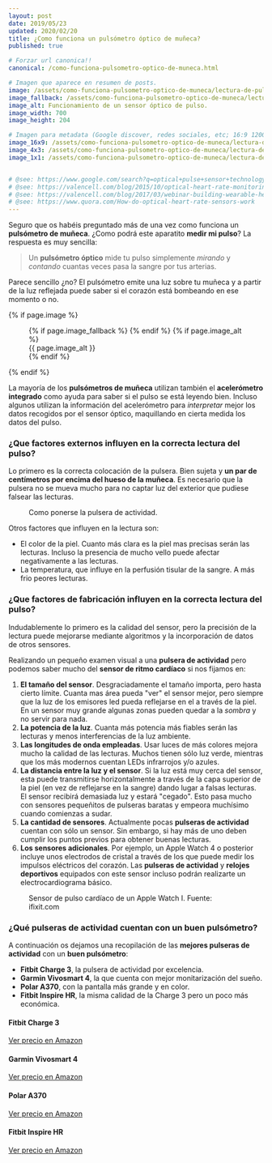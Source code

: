 ```yaml
---
layout: post
date: 2019/05/23
updated: 2020/02/20
title: ¿Como funciona un pulsómetro óptico de muñeca?
published: true

# Forzar url canonica!!
canonical: /como-funciona-pulsometro-optico-de-muneca.html

# Imagen que aparece en resumen de posts.
image: /assets/como-funciona-pulsometro-optico-de-muneca/lectura-de-pulso-con-sensor-optico.webp
image_fallback: /assets/como-funciona-pulsometro-optico-de-muneca/lectura-de-pulso-con-sensor-optico.png
image_alt: Funcionamiento de un sensor óptico de pulso.
image_width: 700
image_height: 204

# Imagen para metadata (Google discover, redes sociales, etc; 16:9 1200x675 | 4:3 1200x900 | 1:1 1000x100)
image_16x9: /assets/como-funciona-pulsometro-optico-de-muneca/lectura-de-pulso-con-sensor-optico-16x9.png
image_4x3: /assets/como-funciona-pulsometro-optico-de-muneca/lectura-de-pulso-con-sensor-optico-4x3.png
image_1x1: /assets/como-funciona-pulsometro-optico-de-muneca/lectura-de-pulso-con-sensor-optico-1x1.png


# @see: https://www.google.com/search?q=optical+pulse+sensor+technology+how+it+works
# @see: https://valencell.com/blog/2015/10/optical-heart-rate-monitoring-what-you-need-to-know/
# @see: https://valencell.com/blog/2017/03/webinar-building-wearable-heart-rate-monitoring/
# @see: https://www.quora.com/How-do-optical-heart-rate-sensors-work
---
```



Seguro que os habéis preguntado más de una vez como funciona un **pulsómetro de muñeca**. 
¿Como podrá este aparatito **medir mi pulso**? La respuesta es muy sencilla:

> Un **pulsómetro óptico** mide tu pulso simplemente *mirando* y *contando* 
  cuantas veces pasa la sangre por tus arterias.

Parece sencillo ¿no? El pulsómetro emite una luz sobre tu muñeca y a partir de 
la luz reflejada puede saber si el corazón está bombeando en ese momento o no.

{% if page.image %}
<figure markdown="0">
  <amp-img alt="{{ page.image_alt | default: page.title }}" layout="responsive"
           width="{{ page.image_width }}" height="{{ page.image_height }}" src="{{ page.image }}">
    {% if page.image_fallback %}
    <amp-img fallback alt="{{ page.img_alt | default: page.title }}" layout="responsive"
             width="{{ page.image_width }}" height="{{ page.image_height }}" src="{{ page.image_fallback }}">
    </amp-img>
    {% endif %}
  </amp-img>
  {% if page.image_alt %}
    <figcaption>
      {{ page.image_alt }}
    </figcaption>
  {% endif %}
  </figure>
{% endif %}

La mayoría de los **pulsómetros de muñeca** utilizan también el 
**acelerómetro integrado** como ayuda para saber si el pulso se está leyendo bien. 
Incluso algunos utilizan la información del acelerómetro para *interpretar* 
mejor los datos recogidos por el sensor óptico, maquillando en cierta medida 
los datos del pulso.

### ¿Que factores externos influyen en la correcta lectura del pulso?

Lo primero es la correcta colocación de la pulsera. Bien sujeta y **un par de 
centímetros por encima del hueso de la muñeca**. 
Es necesario que la pulsera no se mueva mucho para no captar luz del exterior 
que pudiese falsear las lecturas.

<figure markdown="0">
  <amp-img alt="Como ponerse la pulsera de actividad para una correcta medición del pulso." 
      width="700" height="510" layout="responsive"
      src="/assets/como-funciona-pulsometro-optico-de-muneca/como-colocar-la-pulsera-en-la-muneca.webp">
      <amp-img fallback alt="Como ponerse la pulsera de actividad para una correcta medición del pulso." 
          width="700" height="510" layout="responsive"
          src="/assets/como-funciona-pulsometro-optico-de-muneca/como-colocar-la-pulsera-en-la-muneca.jpg">
      </amp-img>
  </amp-img>
  <figcaption>
    Como ponerse la pulsera de actividad.
  </figcaption>
</figure>


Otros factores que influyen en la lectura son:

* El color de la piel. Cuanto más clara es la piel mas precisas serán las lecturas. 
  Incluso la presencia de mucho vello puede afectar negativamente a las lecturas.
* La temperatura, que influye en la perfusión tisular de la sangre. 
  A más frio peores lecturas.


### ¿Que factores de fabricación influyen en la correcta lectura del pulso?

Indudablemente lo primero es la calidad del sensor, pero la precisión de la 
lectura puede mejorarse mediante algoritmos y la incorporación de datos 
de otros sensores.

Realizando un pequeño examen visual a una **pulsera de actividad** pero 
podemos saber mucho del **sensor de ritmo cardíaco** si nos fijamos en:

1.  **El tamaño del sensor**. Desgraciadamente el tamaño importa, pero hasta 
cierto límite. Cuanta mas área pueda "ver" el sensor mejor, pero siempre que 
la luz de los emisores led pueda reflejarse en el a través de la piel. 
En un sensor muy grande algunas zonas pueden quedar a la *sombra* y no servir para nada.
2.  **La potencia de la luz**. Cuanta más potencia más fiables serán las 
lecturas y menos interferencias de la luz ambiente.
3.  **Las longitudes de onda empleadas**. Usar luces de más colores mejora 
mucho la calidad de las lecturas. Muchos tienen sólo luz verde, mientras 
que los más modernos cuentan LEDs infrarrojos y/o azules.
4.  **La distancia entre la luz y el sensor**. Si la luz está muy cerca del 
sensor, esta puede transmitirse horizontalmente a través de la capa superior 
de la piel (en vez de reflejarse en la sangre) dando lugar a falsas lecturas. 
El sensor recibirá demasiada luz y estará "cegado". Esto pasa mucho con 
sensores pequeñitos de pulseras baratas y empeora muchísimo cuando comienzas a sudar.
5.  **La cantidad de sensores**. Actualmente pocas **pulseras de actividad** 
cuentan con sólo un sensor. Sin embargo, si hay más de uno deben cumplir los 
puntos previos para obtener buenas lecturas.
6. **Los sensores adicionales**. Por ejemplo, un Apple Watch 4 o posterior 
incluye unos electrodos de cristal a través de los que puede medir los 
impulsos eléctricos del corazón. Las **pulseras de actividad** y **relojes deportivos**
equipados con este sensor incluso podrán realizarte un electrocardiograma básico.


<figure markdown="0">
  <amp-img alt="Sensor de pulso cardíaco de un Apple Watch I." 
      width="700" height="525" layout="responsive"
      src="/assets/como-funciona-pulsometro-optico-de-muneca/apple-watch-1-sensor-de-ritmo-cardiaco.webp">
    <amp-img fallback alt="Sensor de pulso cardíaco de un Apple Watch I." 
      width="700" height="525" layout="responsive"
      src="/assets/como-funciona-pulsometro-optico-de-muneca/apple-watch-1-sensor-de-ritmo-cardiaco.jpg">
    </amp-img>  
  </amp-img>
  <figcaption>
    Sensor de pulso cardíaco de un Apple Watch I. Fuente: ifixit.com
  </figcaption>
</figure>


### ¿Qué pulseras de actividad cuentan con un buen pulsómetro?

A continuación os dejamos una recopilación de las **mejores pulseras de actividad** 
con un **buen pulsómetro**:

* **Fitbit Charge 3**, la pulsera de actividad por excelencia.
* **Garmin Vivosmart 4**, la que cuenta con mejor monitarización del sueño.
* **Polar A370**, con la pantalla más grande y en color.
* **Fitbit Inspire HR**, la misma calidad de la Charge 3 pero un poco más económica.


<div class="amz_wrapper amz_wrapper--2cols" markdown="0">

  <div class="amz_cuadro">
    <h4 class="amz_cuadro__title">Fitbit Charge 3</h4>
      <amp-img alt="Fitbit Charge 3" 
          width="355" height="355" layout="responsive"
          src="/assets/amz/fitbit-charge-3.webp">
        <amp-img fallback alt="Fitbit Charge 3" 
          width="355" height="355" layout="responsive"
          src="/assets/amz/fitbit-charge-3.jpg">
        </amp-img>
      </amp-img>
    <a class="btn amz_cuadro__btn" href="https://amzn.to/2HkF0A7" target="_blank">
      Ver precio en Amazon
    </a>
  </div>

  <div class="amz_cuadro">
    <h4 class="amz_cuadro__title">Garmin Vivosmart 4</h4>
      <amp-img alt="Garmin Vivosmart 4" 
          width="355" height="355" layout="responsive"
          src="/assets/amz/garmin-vivosmart-4.webp">
        <amp-img fallback alt="Garmin Vivosmart 4" 
          width="355" height="355" layout="responsive"
          src="/assets/amz/garmin-vivosmart-4.jpg">
        </amp-img>
      </amp-img>
    <a class="btn amz_cuadro__btn" target="_blank"
      href="https://www.amazon.es/gp/search/ref=as_li_qf_sp_sr_tl?ie=UTF8&tag=pulseradeac06-21&keywords=garmin vivosmart 4&index=aps&camp=3638&creative=24630&linkCode=ur2&linkId=7ea9cef5f6db2fee8ed1995bb036c4b9">
      Ver precio en Amazon
    </a>
  </div>

  <div class="amz_cuadro">
    <h4 class="amz_cuadro__title">Polar A370</h4>
      <amp-img alt="Fitbit Charge 3" 
          width="355" height="355" layout="responsive"
          src="/assets/amz/polar-a370.webp">
        <amp-img fallback alt="Polar A370" 
          width="355" height="355" layout="responsive"
          src="/assets/amz/polar-a370.jpg">
        </amp-img>
      </amp-img>
    <a class="btn amz_cuadro__btn" href="https://amzn.to/38vmgK1" target="_blank">
      Ver precio en Amazon
    </a>
  </div>

  <div class="amz_cuadro">
    <h4 class="amz_cuadro__title">Fitbit Inspire HR</h4>
      <amp-img alt="Fitbit Inspire HR" 
          width="355" height="355" layout="responsive"
          src="/assets/amz/fitbit-inspire-hr.webp">
        <amp-img fallback alt="Fitbit Inspire HR" 
          width="355" height="355" layout="responsive"
          src="/assets/amz/fitbit-inspire-hr.jpg">
        </amp-img>
      </amp-img>
    <a class="btn amz_cuadro__btn" href="https://amzn.to/2tZd1CX" target="_blank">
      Ver precio en Amazon
    </a>
  </div>

</div>

<br><br>

